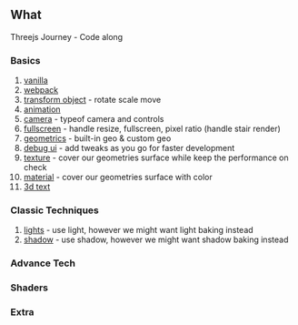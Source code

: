 ## What 
Threejs Journey - Code along

### Basics
1. [vanilla](https://github.com/rashiop/TJJ_chapter_1/tree/01_vanilla)
2. [webpack](https://github.com/rashiop/TJJ_chapter_1/tree/02_webpack)
3. [transform object](https://github.com/rashiop/TJJ_chapter_1/tree/03_transform_object) - rotate scale move
4. [animation](https://github.com/rashiop/TJJ_chapter_1/tree/04_animation)
5. [camera](https://github.com/rashiop/TJJ_chapter_1/tree/05_camera) - typeof camera and controls
6. [fullscreen](https://github.com/rashiop/TJJ_chapter_1/tree/06_fullscreen) - handle resize, fullscreen, pixel ratio (handle stair render)
7. [geometrics](https://github.com/rashiop/TJJ_chapter_1/tree/07_geometries) - built-in geo & custom geo
8. [debug ui](https://github.com/rashiop/TJJ_chapter_1/tree/08_debug-ui) - add tweaks as you go for faster development
9. [texture](https://github.com/rashiop/TJJ_chapter_1/tree/09_texture) - cover our geometries surface while keep the performance on check
10. [material](https://github.com/rashiop/TJJ_chapter_1/tree/10_material) - cover our geometries surface with color
11. [3d text](https://github.com/rashiop/TJJ_chapter_1/tree/11_3d-text)

### Classic Techniques
1. [lights](https://github.com/rashiop/TJJ/tree/12_lights) - use light, however we might want light baking instead
2. [shadow](https://github.com/rashiop/TJJ/tree/13_shadows) - use shadow, however we might want shadow baking instead
### Advance Tech
### Shaders
### Extra
